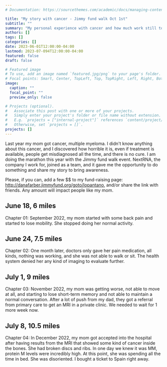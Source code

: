 ```yaml
---
# Documentation: https://sourcethemes.com/academic/docs/managing-content/

title: "My story with cancer - Jimmy fund walk Oct 1st"
subtitle: ""
summary: "My personal experience with cancer and how much work still to do"
authors: []
tags: []
categories: []
date: 2023-06-01T12:00:00-04:00
lastmod: 2023-07-094T12:00:00-04:00
featured: false
draft: false

# Featured image
# To use, add an image named `featured.jpg/png` to your page's folder.
# Focal points: Smart, Center, TopLeft, Top, TopRight, Left, Right, BottomLeft, Bottom, BottomRight.
image:
  caption: ""
  focal_point: ""
  preview_only: false

# Projects (optional).
#   Associate this post with one or more of your projects.
#   Simply enter your project's folder or file name without extension.
#   E.g. `projects = ["internal-project"]` references `content/project/deep-learning/index.md`.
#   Otherwise, set `projects = []`.
projects: []
---
```


Last year my mom got cancer, multiple myeloma. I didn't know anything about this cancer, and I discovered how horrible it is, even if treatment is available, people get misdiagnosed all the time, and there is no cure. I am doing the marathon this year with the Jimmy fund walk event. NextRNA, the company I work for, joined as a team, and it gave me the opportunity to do something and share my story to bring awareness.

Please, if you can, add a few $$ to my fund-raising page: http://danafarber.jimmyfund.org/goto/lopantano, and/or share the link with friends. Any amount will impact people like my mom.

## June 18, 6 miles 
Chapter 01: September 2022, my mom started with some back pain and started to lose mobility. She stopped doing her normal activity.

## June 24, 7.5 miles 
Chapter 02: One month later, doctors only gave her pain medication, all kinds, nothing was working, and she was not able to walk or sit. The health system denied her any kind of imaging to evaluate further.

## July 1, 9 miles 
Chapter 03: November 2022, my mom was getting worse, not able to move at all, and starting to lose short-term memory and not able to maintain a normal conversation. After a lot of push from my dad, they got a referral from primary care to get an MRI in a private clinic. We needed to wait for 1 more week now.

## July 8, 10.5 miles
Chapter 04: In December 2022, my mom got accepted into the hospital after having results from the MRI that showed some kind of cancer inside the bones. She had broken discs and ribs. In one day we knew it was MM, protein M levels were incredibly high. At this point, she was spending all the time in bed. She was disoriented. I bought a ticket to Spain right away.